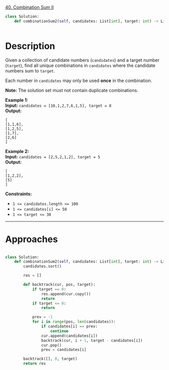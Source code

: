 [40. Combination Sum II](https://leetcode.com/problems/combination-sum-ii/)

```python
class Solution:
    def combinationSum2(self, candidates: List[int], target: int) -> List[List[int]]:
        
```

# Description

Given a collection of candidate numbers (`candidates`) and a target number (`target`), find all unique combinations in `candidates` where the candidate numbers sum to `target`.

Each number in `candidates` may only be used **once** in the combination.

**Note:** The solution set must not contain duplicate combinations.

**Example 1:**  
**Input:** `candidates = [10,1,2,7,6,1,5], target = 8`  
**Output:**
```
[
[1,1,6],
[1,2,5],
[1,7],
[2,6]
]
```

**Example 2:**  
**Input:** `candidates = [2,5,2,1,2], target = 5`  
**Output:**
```
[
[1,2,2],
[5]
]
```

**Constraints:**
- `1 <= candidates.length <= 100`
- `1 <= candidates[i] <= 50`
- `1 <= target <= 30`

---


# Approaches



```python

class Solution:
    def combinationSum2(self, candidates: List[int], target: int) -> List[List[int]]:
        candidates.sort()

        res = []

        def backtrack(cur, pos, target):
            if target == 0:
                res.append(cur.copy())
                return
            if target <= 0:
                return

            prev = -1
            for i in range(pos, len(candidates)):
                if candidates[i] == prev:
                    continue
                cur.append(candidates[i])
                backtrack(cur, i + 1, target - candidates[i])
                cur.pop()
                prev = candidates[i]

        backtrack([], 0, target)
        return res


```